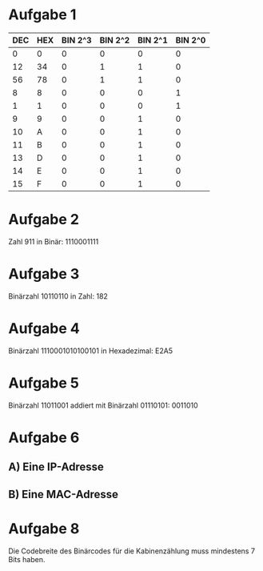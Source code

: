 # Aufgabe 1
| DEC | HEX | BIN 2^3 | BIN 2^2 | BIN 2^1 | BIN 2^0 |
|-----|-----|---------|---------|---------|---------|
| 0   | 0   | 0       | 0       | 0       | 0       |
| 12  | 34  | 0       | 1       | 1       | 0       |
| 56  | 78  | 0       | 1       | 1       | 0       |
| 8   | 8   | 0       | 0       | 0       | 1       |
| 1   | 1   | 0       | 0       | 0       | 1       |
| 9   | 9   | 0       | 0       | 1       | 0       |
| 10  | A   | 0       | 0       | 1       | 0       |
| 11  | B   | 0       | 0       | 1       | 0       |
| 13  | D   | 0       | 0       | 1       | 0       |
| 14  | E   | 0       | 0       | 1       | 0       |
| 15  | F   | 0       | 0       | 1       | 0       |

# Aufgabe 2
Zahl 911 in Binär: 1110001111

# Aufgabe 3
Binärzahl 10110110 in Zahl: 182

# Aufgabe 4
Binärzahl 1110001010100101 in Hexadezimal: E2A5

# Aufgabe 5
Binärzahl 11011001 addiert mit Binärzahl 01110101: 0011010

# Aufgabe 6
## A) Eine IP-Adresse
## B) Eine MAC-Adresse

# Aufgabe 8
Die Codebreite des Binärcodes für die Kabinenzählung muss mindestens 7 Bits haben.
